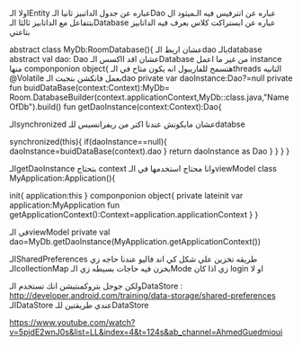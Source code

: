 اولا الـEntity عباره عن جدول الداتبيز
ثانيا الـDao عباره عن انترفيس فيه الـميثود ال بتتفاعل مع الداتابيز
ثالثا الـDatabase عباره عن ابستراكت كلاس بعرف فيه الداتابيز بتاعتي 

 
abstract class MyDb:RoomDatabase(){
عشان اربط الـdao بالـdatabase
abstract val dao: Dao
عشان اقد ااكسس الـDatabase من غير ما اعمل instance منها 
componponion object{
هتسمح للفاريبول انه يكون متاح في الـthreads التانيه
@Volatile
بعمل فانكشن بتجيت الـdao
private var daoInstance:Dao?=null
private fun buidDataBase(context:Context):MyDb= Room.DatabaseBuilder(context.applicationContext,MyDb::class.java,"NameOfDb").build()
fun getDaoInstance(context:Context):Dao{

الـsynchronized عشان مايكونش عندنا اكتر من ريفرانسيس للـdatabse

synchronized(this){
if(daoInstance==null){
daoInstance=buidDataBase(context).dao
}
return daoInstance as Dao
}
}
}
}
<!--  -->

الـgetDaoInstance بتحتاج context وانا محتاج استخدمها في الـviewModel
class MyApplication:Application(){

init{
application:this
}
componponion object{
private lateinit var application:MyApplication
fun getApplicationContext():Context=application.applicationContext
}
}



<!--  -->
في الـviewModel
private val dao=MyDb.getDaoInstance(MyApplication.getApplicationContext())


<!--  -->


الـSharedPreferences طريقه تخزين علي شكل كي اند فاليو عندنا حاجه زي الـcollectionMap بخزن فيه حاجات بسيطه زي الـMode زي اذا كان login او لا


ولكن جوجل بتروكمنتيشن انك تستخدم الـDataStore :
http://developer.android.com/training/data-storage/shared-preferences
الـDataStore
عندي طريقتين للـDataStore

https://www.youtube.com/watch?v=5pjdE2wnJ0s&list=LL&index=4&t=124s&ab_channel=AhmedGuedmioui

